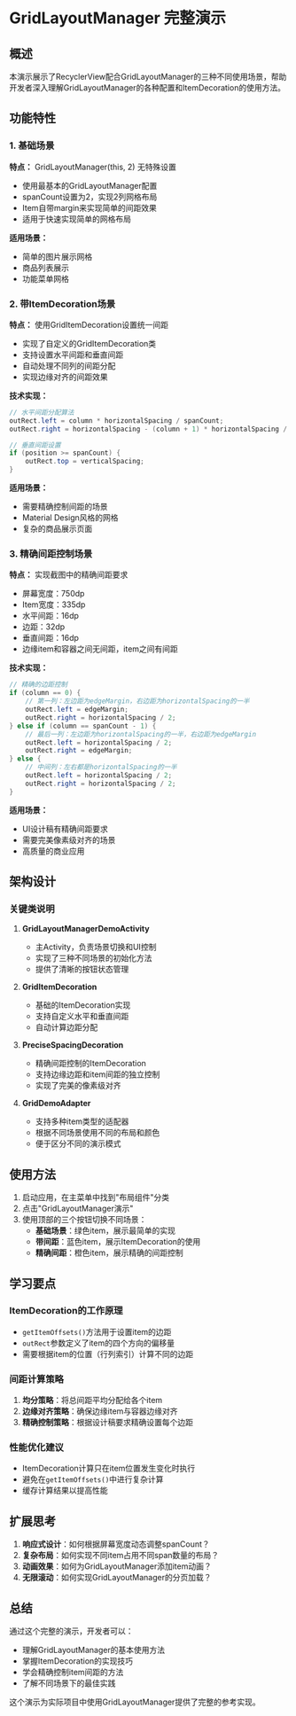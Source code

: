 # GridLayoutManager 完整演示

## 概述

本演示展示了RecyclerView配合GridLayoutManager的三种不同使用场景，帮助开发者深入理解GridLayoutManager的各种配置和ItemDecoration的使用方法。

## 功能特性

### 1. 基础场景
**特点：** GridLayoutManager(this, 2) 无特殊设置
- 使用最基本的GridLayoutManager配置
- spanCount设置为2，实现2列网格布局
- Item自带margin来实现简单的间距效果
- 适用于快速实现简单的网格布局

**适用场景：**
- 简单的图片展示网格
- 商品列表展示
- 功能菜单网格

### 2. 带ItemDecoration场景
**特点：** 使用GridItemDecoration设置统一间距
- 实现了自定义的GridItemDecoration类
- 支持设置水平间距和垂直间距
- 自动处理不同列的间距分配
- 实现边缘对齐的间距效果

**技术实现：**
```java
// 水平间距分配算法
outRect.left = column * horizontalSpacing / spanCount;
outRect.right = horizontalSpacing - (column + 1) * horizontalSpacing / spanCount;

// 垂直间距设置
if (position >= spanCount) {
    outRect.top = verticalSpacing;
}
```

**适用场景：**
- 需要精确控制间距的场景
- Material Design风格的网格
- 复杂的商品展示页面

### 3. 精确间距控制场景
**特点：** 实现截图中的精确间距要求
- 屏幕宽度：750dp
- Item宽度：335dp  
- 水平间距：16dp
- 边距：32dp
- 垂直间距：16dp
- 边缘item和容器之间无间距，item之间有间距

**技术实现：**
```java
// 精确的边距控制
if (column == 0) {
    // 第一列：左边距为edgeMargin，右边距为horizontalSpacing的一半
    outRect.left = edgeMargin;
    outRect.right = horizontalSpacing / 2;
} else if (column == spanCount - 1) {
    // 最后一列：左边距为horizontalSpacing的一半，右边距为edgeMargin
    outRect.left = horizontalSpacing / 2;
    outRect.right = edgeMargin;
} else {
    // 中间列：左右都是horizontalSpacing的一半
    outRect.left = horizontalSpacing / 2;
    outRect.right = horizontalSpacing / 2;
}
```

**适用场景：**
- UI设计稿有精确间距要求
- 需要完美像素级对齐的场景
- 高质量的商业应用

## 架构设计

### 关键类说明

1. **GridLayoutManagerDemoActivity**
   - 主Activity，负责场景切换和UI控制
   - 实现了三种不同场景的初始化方法
   - 提供了清晰的按钮状态管理

2. **GridItemDecoration** 
   - 基础的ItemDecoration实现
   - 支持自定义水平和垂直间距
   - 自动计算边距分配

3. **PreciseSpacingDecoration**
   - 精确间距控制的ItemDecoration
   - 支持边缘边距和item间距的独立控制
   - 实现了完美的像素级对齐

4. **GridDemoAdapter**
   - 支持多种item类型的适配器
   - 根据不同场景使用不同的布局和颜色
   - 便于区分不同的演示模式

## 使用方法

1. 启动应用，在主菜单中找到"布局组件"分类
2. 点击"GridLayoutManager演示"
3. 使用顶部的三个按钮切换不同场景：
   - **基础场景**：绿色item，展示最简单的实现
   - **带间距**：蓝色item，展示ItemDecoration的使用
   - **精确间距**：橙色item，展示精确的间距控制

## 学习要点

### ItemDecoration的工作原理
- `getItemOffsets()`方法用于设置item的边距
- `outRect`参数定义了item的四个方向的偏移量
- 需要根据item的位置（行列索引）计算不同的边距

### 间距计算策略
1. **均分策略**：将总间距平均分配给各个item
2. **边缘对齐策略**：确保边缘item与容器边缘对齐
3. **精确控制策略**：根据设计稿要求精确设置每个边距

### 性能优化建议
- ItemDecoration计算只在item位置发生变化时执行
- 避免在`getItemOffsets()`中进行复杂计算
- 缓存计算结果以提高性能

## 扩展思考

1. **响应式设计**：如何根据屏幕宽度动态调整spanCount？
2. **复杂布局**：如何实现不同item占用不同span数量的布局？
3. **动画效果**：如何为GridLayoutManager添加item动画？
4. **无限滚动**：如何实现GridLayoutManager的分页加载？

## 总结

通过这个完整的演示，开发者可以：
- 理解GridLayoutManager的基本使用方法
- 掌握ItemDecoration的实现技巧
- 学会精确控制item间距的方法
- 了解不同场景下的最佳实践

这个演示为实际项目中使用GridLayoutManager提供了完整的参考实现。 